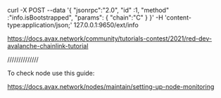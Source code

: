 curl -X POST --data '{
    "jsonrpc":"2.0",
    "id"     :1,
    "method" :"info.isBootstrapped",
    "params": {
        "chain":"C"
    }
}' -H 'content-type:application/json;' 127.0.0.1:9650/ext/info


https://docs.avax.network/community/tutorials-contest/2021/red-dev-avalanche-chainlink-tutorial

//////////////

To check node use this guide:

https://docs.avax.network/nodes/maintain/setting-up-node-monitoring

